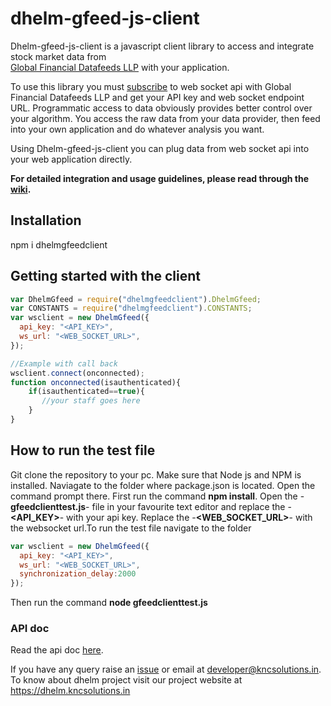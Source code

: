 # dhelm-gfeed-js-client
Dhelm-gfeed-js-client is a javascript client library to access and integrate stock market data from  
[Global Financial Datafeeds LLP](https://globaldatafeeds.in/) with your application.

To use this library you must [subscribe](https://globaldatafeeds.in/api/) to web socket api with Global Financial Datafeeds LLP and get your API key and web socket endpoint URL. Programmatic access to data obviously provides better control over your algorithm. You access the raw data from your data provider, then feed into your own application and do whatever analysis you want.

Using Dhelm-gfeed-js-client you can plug data from web socket api into your web application directly.

**For detailed integration and usage guidelines, please read through the [wiki](https://github.com/kncsolutions/dhelm-gfeed-js-client/wiki).**
## Installation
npm i dhelmgfeedclient
## Getting started with the client
```javascript
var DhelmGfeed = require("dhelmgfeedclient").DhelmGfeed;
var CONSTANTS = require("dhelmgfeedclient").CONSTANTS;
var wsclient = new DhelmGfeed({
  api_key: "<API_KEY>",
  ws_url: "<WEB_SOCKET_URL>",
});

//Example with call back
wsclient.connect(onconnected);
function onconnected(isauthenticated){
    if(isauthenticated==true){
       //your staff goes here
    }
}
```
## How to run the test file
Git clone the repository to your pc. Make sure that Node js and NPM is installed.
Naviagate to the folder where package.json is located. Open the command prompt there.
First run the command **npm install**.
Open the -**gfeedclienttest.js**- file in your favourite text editor and replace the -**<API_KEY>**- with your api key. Replace the -**<WEB_SOCKET_URL>**- with the websocket url.To run the test file navigate to the folder
```javascript
var wsclient = new DhelmGfeed({
  api_key: "<API_KEY>",
  ws_url: "<WEB_SOCKET_URL>",
  synchronization_delay:2000
});
```
Then run the command **node gfeedclienttest.js**
### API doc
Read the api doc [here](https://kncsolutions.github.io/site/gfeedjsclient/docs/dhelmgfeedclient/1.0.2/).

If you have any query raise an [issue](https://github.com/kncsolutions/dhelm-gfeed-client/issues) or email at developer@kncsolutions.in.
To know about dhelm project visit our project website at https://dhelm.kncsolutions.in

